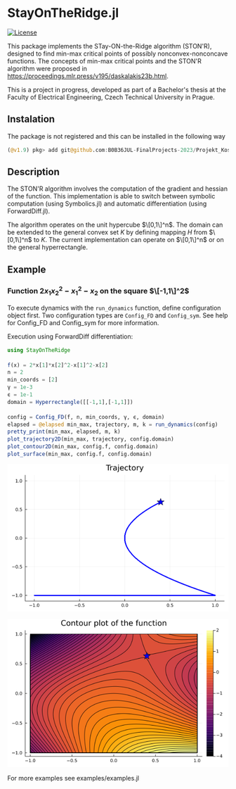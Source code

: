 # StayOnTheRidge.jl
[![License](https://img.shields.io/badge/License-MIT-blue.svg)](https://gitlab.fel.cvut.cz/kosohmar/StayOnTheRidge.jl/-/blob/main/LICENSE)

This package implements the STay-ON-the-Ridge algorithm (STON'R), designed to find min-max critical points of possibly nonconvex-nonconcave functions. The concepts of min-max critical points and the STON'R algorithm were proposed in https://proceedings.mlr.press/v195/daskalakis23b.html.

This is a project in progress, developed as part of a Bachelor's thesis at the Faculty of Electrical Engineering, Czech Technical University in Prague.

## Instalation
The package is not registered and this can be installed in the following way

```julia
(@v1.9) pkg> add git@github.com:B0B36JUL-FinalProjects-2023/Projekt_Kosohorska.git
```

## Description
The STON'R algorithm involves the computation of the gradient and hessian of the function. This implementation is able to switch between symbolic computation (using Symbolics.jl) and automatic differentiation (using ForwardDiff.jl).

The algorithm operates on the unit hypercube $\[0,1\]^n$. The domain can be extended to the general convex set $K$ by defining mapping $H$ from $\[0,1\]^n$ to $K$.
The current implementation can operate on $\[0,1\]^n$ or on the general hyperrectangle.

## Example
### Function $2x_1x_2^2 - x_1^2 - x_2$ on the square $\[-1,1\]^2$
To execute dynamics with the `run_dynamics` function, define configuration object first. Two configuration types are `Config_FD` and `Config_sym`. See help for Config_FD and Config_sym for more information.

Execution using ForwardDiff differentiation:
```julia
using StayOnTheRidge

f(x) = 2*x[1]*x[2]^2-x[1]^2-x[2]
n = 2
min_coords = [2]
γ = 1e-3
ϵ = 1e-1
domain = Hyperrectangle([[-1,1],[-1,1]])

config = Config_FD(f, n, min_coords, γ, ϵ, domain)
elapsed = @elapsed min_max, trajectory, m, k = run_dynamics(config)
pretty_print(min_max, elapsed, m, k)
plot_trajectory2D(min_max, trajectory, config.domain)
plot_contour2D(min_max, config.f, config.domain)
plot_surface(min_max, config.f, config.domain)
```

<p align="center">
  <img src="imgs/example5_trajectory.png">
</p>
<p align="center">
  <img src="imgs/example5_contour.png">
</p>

For more examples see examples/examples.jl

